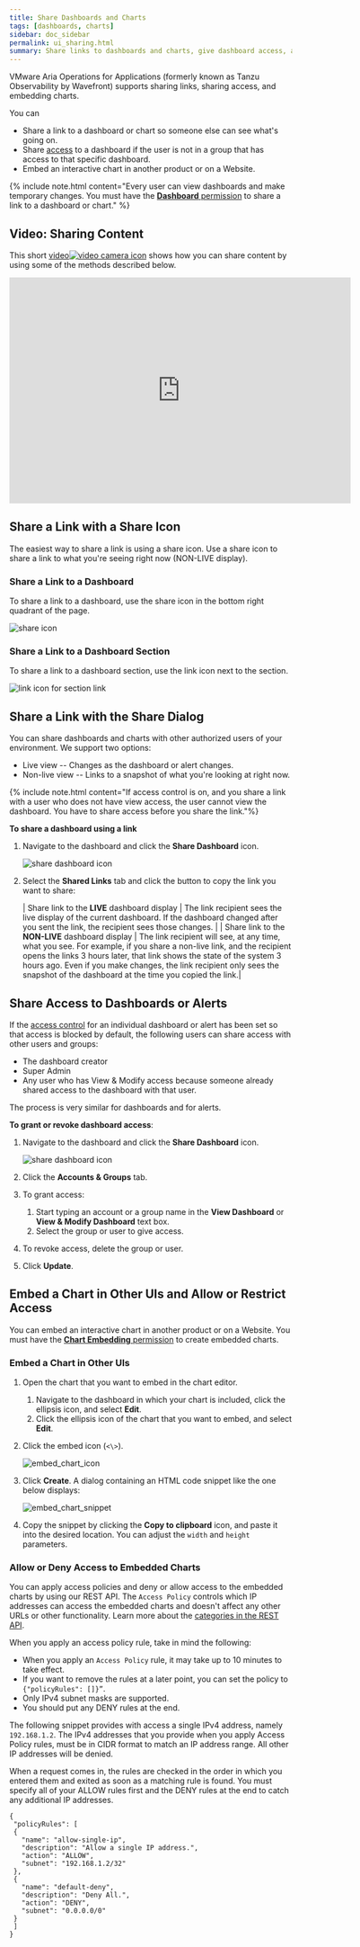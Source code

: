 ```yaml
---
title: Share Dashboards and Charts
tags: [dashboards, charts]
sidebar: doc_sidebar
permalink: ui_sharing.html
summary: Share links to dashboards and charts, give dashboard access, and create embedded charts.
---
```

VMware Aria Operations for Applications (formerly known as Tanzu Observability by Wavefront) supports sharing links, sharing access, and embedding charts.

You can
* Share a link to a dashboard or chart so someone else can see what's going on.
* Share [access](access.html) to a dashboard if the user is not in a group that has access to that specific dashboard.
* Embed an interactive chart in another product or on a Website.

{% include note.html content="Every user can view dashboards and make temporary changes. You must have the [**Dashboard** permission](permissions_overview.html) to share a link to a dashboard or chart." %}

## Video: Sharing Content

This short <a href="https://vmwaretv.vmware.com/media/t/1_0esjgu8b" target="_blank">video<img src="/images/video_camera.png" alt="video camera icon"/></a> shows how you can share content by using some of the methods described below.

<p>
<iframe id="kmsembed-1_0esjgu8b" width="608" height="402" src="https://vmwaretv.vmware.com/embed/secure/iframe/entryId/1_0esjgu8b/uiConfId/49694343/pbc/252649793/st/0" class="kmsembed" allowfullscreen webkitallowfullscreen mozAllowFullScreen allow="autoplay *; fullscreen *; encrypted-media *" referrerPolicy="no-referrer-when-downgrade" frameborder="0" alt="Sharing search results, dashboards and charts using short URLs."></iframe>
</p>

## Share a Link with a Share Icon

The easiest way to share a link is using a share icon. Use a share icon to share a link to what you're seeing right now (NON-LIVE display).

### Share a Link to a Dashboard

To share a link to a dashboard, use the share icon in the bottom right quadrant of the page.

![share icon](/images/link_icon.png)

### Share a Link to a Dashboard Section

To share a link to a dashboard section, use the link icon next to the section.

![link icon for section link](/images/share_section_link.png)


## Share a Link with the Share Dialog

You can share dashboards and charts with other authorized users of your environment. We support two options:

* Live view -- Changes as the dashboard or alert changes.
* Non-live view -- Links to a snapshot of what you're looking at right now.

{% include note.html content="If access control is on, and you share a link with a user who does not have view access, the user cannot view the dashboard. You have to share access before you share the link."%}

**To share a dashboard using a link**
1. Navigate to the dashboard and click the **Share Dashboard** icon.

   ![share dashboard icon](images/share_dashboard_icon.png)
2. Select the **Shared Links** tab and click the button to copy the link you want to share:

   |  Share link to the **LIVE** dashboard display | The link recipient sees the live display of the current dashboard. If the dashboard changed after you sent the link, the recipient sees those changes. |
   | Share link to the **NON-LIVE** dashboard display | The link recipient will see, at any time, what you see. For example, if you share a non-live link, and the recipient opens the links 3 hours later, that link shows the state of the system 3 hours ago. Even if you make changes, the link recipient only sees the snapshot of the dashboard at the time you copied the link.|



## Share Access to Dashboards or Alerts

If the [access control](access.html) for an individual dashboard or alert has been set so that access is blocked by default, the following users can share access with other users and groups:
* The dashboard creator
* Super Admin
* Any user who has View & Modify access because someone already shared access to the dashboard with that user.

The process is very similar for dashboards and for alerts.

**To grant or revoke dashboard access**:

1. Navigate to the dashboard and click the **Share Dashboard** icon.

   ![share dashboard icon](images/share_dashboard_icon.png)
2. Click the **Accounts & Groups** tab.
3. To grant access:
   1. Start typing an account or a group name in the **View Dashboard** or **View & Modify Dashboard** text box.
   2. Select the group or user to give access.
4. To revoke access, delete the group or user.
5. Click **Update**.

## Embed a Chart in Other UIs and Allow or Restrict Access

You can embed an interactive chart in another product or on a Website. You must have the [**Chart Embedding** permission](permissions_overview.html) to create embedded charts.

### Embed a Chart in Other UIs

1. Open the chart that you want to embed in the chart editor.
    1. Navigate to the dashboard in which your chart is included, click the ellipsis icon, and select **Edit**.
    2. Click the ellipsis icon of the chart that you want to embed, and select **Edit**.
2. Click the embed icon (`<\>`).

    ![embed_chart_icon](images/embed_chart_icon.png)

2. Click **Create**. A dialog containing an HTML code snippet like the one below displays:

    ![embed_chart_snippet](images/embed_chart_snippet.png)

3. Copy the snippet by clicking the **Copy to clipboard** icon, and paste it into the desired location. You can adjust the `width` and `height` parameters.

### Allow or Deny Access to Embedded Charts

You can apply access policies and deny or allow access to the embedded charts by using our REST API. The `Access Policy` controls which IP addresses can access the embedded charts and doesn't affect any other URLs or other functionality. Learn more about the [categories in the REST API](wavefront_api.html#operations-for-applications-rest-api-categories).

When you apply an access policy rule, take in mind the following:

* When you apply an `Access Policy` rule, it may take up to 10 minutes to take effect.
* If you want to remove the rules at a later point, you can set the policy to `{"policyRules": []}”`.
* Only IPv4 subnet masks are supported.
* You should put any DENY rules at the end.

The following snippet provides with access a single IPv4 address, namely `192.168.1.2`. The IPv4 addresses that you provide when you apply Access Policy rules, must be in CIDR format to match an IP address range. All other IP addresses will be denied.

When a request comes in, the rules are checked in the order in which you entered them and exited as soon as a matching rule is found. You must specify all of your ALLOW rules first and the DENY rules at the end to catch any additional IP addresses.

```
{
 "policyRules": [
 {
   "name": "allow-single-ip",
   "description": "Allow a single IP address.",
   "action": "ALLOW",
   "subnet": "192.168.1.2/32"
 },
 {
   "name": "default-deny",
   "description": "Deny All.",
   "action": "DENY",
   "subnet": "0.0.0.0/0"
 }
 ]
}
```
